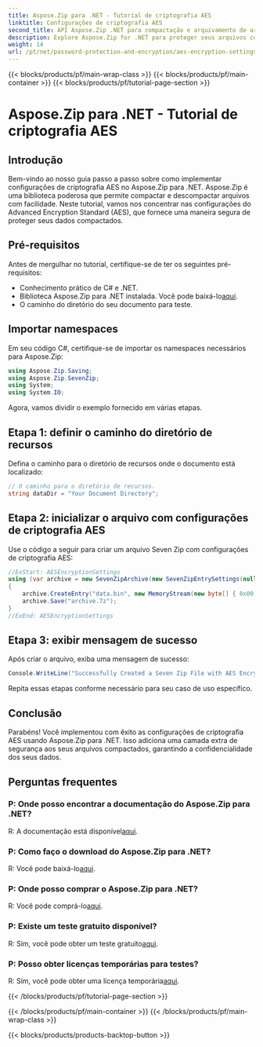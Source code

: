 ```yaml
---
title: Aspose.Zip para .NET - Tutorial de criptografia AES
linktitle: Configurações de criptografia AES
second_title: API Aspose.Zip .NET para compactação e arquivamento de arquivos
description: Explore Aspose.Zip for .NET para proteger seus arquivos compactados com criptografia AES. Baixe agora para proteção de dados eficiente.
weight: 14
url: /pt/net/password-protection-and-encryption/aes-encryption-settings/
---
```


{{< blocks/products/pf/main-wrap-class >}}
{{< blocks/products/pf/main-container >}}
{{< blocks/products/pf/tutorial-page-section >}}

# Aspose.Zip para .NET - Tutorial de criptografia AES


## Introdução

Bem-vindo ao nosso guia passo a passo sobre como implementar configurações de criptografia AES no Aspose.Zip para .NET. Aspose.Zip é uma biblioteca poderosa que permite compactar e descompactar arquivos com facilidade. Neste tutorial, vamos nos concentrar nas configurações do Advanced Encryption Standard (AES), que fornece uma maneira segura de proteger seus dados compactados.

## Pré-requisitos

Antes de mergulhar no tutorial, certifique-se de ter os seguintes pré-requisitos:

- Conhecimento prático de C# e .NET.
-  Biblioteca Aspose.Zip para .NET instalada. Você pode baixá-lo[aqui](https://releases.aspose.com/zip/net/).
- O caminho do diretório do seu documento para teste.

## Importar namespaces

Em seu código C#, certifique-se de importar os namespaces necessários para Aspose.Zip:

```csharp
using Aspose.Zip.Saving;
using Aspose.Zip.SevenZip;
using System;
using System.IO;
```

Agora, vamos dividir o exemplo fornecido em várias etapas.

## Etapa 1: definir o caminho do diretório de recursos

Defina o caminho para o diretório de recursos onde o documento está localizado:

```csharp
// O caminho para o diretório de recursos.
string dataDir = "Your Document Directory";
```

## Etapa 2: inicializar o arquivo com configurações de criptografia AES

Use o código a seguir para criar um arquivo Seven Zip com configurações de criptografia AES:

```csharp
//ExStart: AESEncryptionSettings
using (var archive = new SevenZipArchive(new SevenZipEntrySettings(null, new SevenZipAESEncryptionSettings("p@s$"))))
{
    archive.CreateEntry("data.bin", new MemoryStream(new byte[] { 0x00, 0xFF }));
    archive.Save("archive.7z");
}
//ExEnd: AESEncryptionSettings
```

## Etapa 3: exibir mensagem de sucesso

Após criar o arquivo, exiba uma mensagem de sucesso:

```csharp
Console.WriteLine("Successfully Created a Seven Zip File with AES Encryption Settings");
```

Repita essas etapas conforme necessário para seu caso de uso específico.

## Conclusão

Parabéns! Você implementou com êxito as configurações de criptografia AES usando Aspose.Zip para .NET. Isso adiciona uma camada extra de segurança aos seus arquivos compactados, garantindo a confidencialidade dos seus dados.

## Perguntas frequentes

### P: Onde posso encontrar a documentação do Aspose.Zip para .NET?
 R: A documentação está disponível[aqui](https://reference.aspose.com/zip/net/).

### P: Como faço o download do Aspose.Zip para .NET?
 R: Você pode baixá-lo[aqui](https://releases.aspose.com/zip/net/).

### P: Onde posso comprar o Aspose.Zip para .NET?
 R: Você pode comprá-lo[aqui](https://purchase.aspose.com/buy).

### P: Existe um teste gratuito disponível?
 R: Sim, você pode obter um teste gratuito[aqui](https://releases.aspose.com/).

### P: Posso obter licenças temporárias para testes?
 R: Sim, você pode obter uma licença temporária[aqui](https://purchase.aspose.com/temporary-license/).


{{< /blocks/products/pf/tutorial-page-section >}}

{{< /blocks/products/pf/main-container >}}
{{< /blocks/products/pf/main-wrap-class >}}

{{< blocks/products/products-backtop-button >}}
